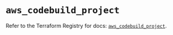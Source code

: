# `aws_codebuild_project`

Refer to the Terraform Registry for docs: [`aws_codebuild_project`](https://registry.terraform.io/providers/hashicorp/aws/5.47.0/docs/resources/codebuild_project).
